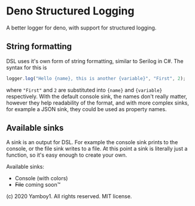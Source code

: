 # Deno Structured Logging

A better logger for deno, with support for structured logging.

## String formatting

DSL uses it's own form of string formatting, similar to Serilog in C#. The syntax for this is 
```ts
logger.log("Hello {name}, this is another {variable}", "First", 2);
```
where `"First"` and `2` are substituted into `{name}` and `{variable}` respectively. With the default console sink, the names don't really matter, however they help readability of the format, and with more complex sinks, for example a JSON sink, they could be used as property names.

## Available sinks

A sink is an output for DSL. For example the console sink prints to the console, or the file sink writes to a file. At this point a sink is literally just a function, so it's easy enough to create your own.

Available sinks:

- Console (with colors)
- ~~File~~ coming soon™

(c) 2020 Yamboy1. All rights reserved. MIT license.
